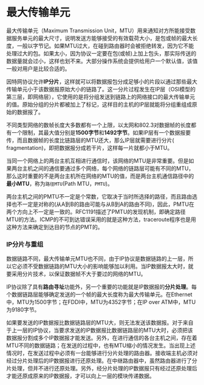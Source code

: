 # 最大传输单元

最大传输单元（Maximum Transmission Unit，MTU）用来通知对方所能接受数据服务单元的最大尺寸，说明发送方能够接受的有效载荷大小，是包或帧的最大长度，一般以字节记。如果MTU过大，在碰到路由器时会被拒绝转发，因为它不能处理过大的包。如果太小，因为协议一定要在包(或帧)上加上包头，那实际传送的数据量就会过小，这样也划不来。大部分操作系统会提供给用户一个默认值，该值一般对用户是比较合适的。

因特网协议允许**IP分片**，这样就可以将数据报包分成足够小的片段以通过那些最大传输单元小于该数据报原始大小的链路了。这一分片过程发生在IP层（OSI模型的第三层，即网络层），它使用的是将分组发送到链路上的网络接口的最大传输单元的值。原始分组的分片都被加上了标记，这样目的主机的IP层就能将分组重组成原始的数据报了。

不同类型网络的数帧长度大多数都有一个上限，以太网和802.3对数据帧的长度都有一个限制，其最大值分别是**1500字节**和**1492字节**。如果IP层有一个数据报要传，而且数据帧的长度比链路层的MTU还大，那么IP层就需要进行分片( fragmentation)，即把数据报分成若干片，这样每一片就都小于MTU。

当同一个网络上的两台主机互相进行通信时，该网络的MTU是非常重要。但是如果两台主机之间的通信要通过多个网络，每个网络的链路层可能有不同的MTU，那么这时重要的不是两台主机所在网络的MTU的值，而是两台主机通信路径中的**最小MTU**，称为`路径MTU`(Path MTU，`PMTU`)。

两台主机之间的PMTU不一定是个常数，它取决于当时所选择的路径，而且路由选择也不一定是对称的(从A到B的路由可能与从B到A的路由不同)，因此，PMTU在两个方向上不一定是一致的。RFC1191描述了PMTU的发现机制，即确定路径MTU的方法。ICMP的不可到达错误采用的就是这种方法，traceroute程序也是用这种方法来确定到达目的节点的PMT的。

### IP分片与重组

数据链路不同，最大传输单元MTU也不同，由于IP协议是数据链路的上一层，所以它必须不受数据链路的MTU大小的影响能够加以利用。当IP数据报太大时，就要采用分片技术，以保证数据帧不大于要过的网络的MTU。

IP协议除了具有**路由寻址**功能外，另一个重要的功能就是IP数据报的**分片处理**。每个数据链路层能够确定发送的一个帧的最大长度称为最大传输单元。在Ethernet中，MTU为1500字节；在FDDI中，MTU为4352字节；在IP over ATM中，MTU为9180字节。

如果要发送的IP数据报比数据链路层的MTU大，则无法发送该数据报。对于来自于上一层的IP协议，当要求发送的IP数据报比数据链路层的MTU大时，必须把该数据报分割成多个IP数据报才能发送。另外，在进行通信的各台主机之间，存在着MTU不同的数据链路；在发送的过程中，也有MTU缩小的情况发生。当出现上述情况时，在发送过程中必须有一台能够进行分片处理的路由器。接收端主机必须对经过分片处理后的IP数据报进行还原处理。在中继路由器中，虽然路由器进行了分片处理，但并不进行还原处理。另外，经分片处理的IP数据报只有经过还原处理后才能还原成原来的IP数据报，才可以向上一层的模块传递数据。


